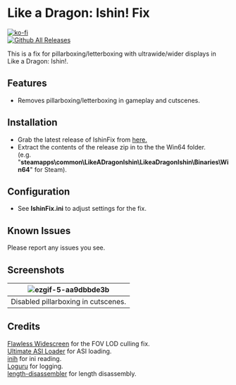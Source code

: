 # Like a Dragon: Ishin! Fix
[![ko-fi](https://ko-fi.com/img/githubbutton_sm.svg)](https://ko-fi.com/W7W01UAI9)</br>
[![Github All Releases](https://img.shields.io/github/downloads/Lyall/IshinFix/total.svg)](https://github.com/Lyall/IshinFix/releases)

This is a fix for pillarboxing/letterboxing with ultrawide/wider displays in Like a Dragon: Ishin!.

## Features
- Removes pillarboxing/letterboxing in gameplay and cutscenes.

## Installation
- Grab the latest release of IshinFix from [here.](https://github.com/Lyall/IshinFix/releases)
- Extract the contents of the release zip in to the the Win64 folder.<br />(e.g. "**steamapps\common\LikeADragonIshin\LikeaDragonIshin\Binaries\Win64**" for Steam).

## Configuration
- See **IshinFix.ini** to adjust settings for the fix.

## Known Issues
Please report any issues you see.

## Screenshots

| ![ezgif-5-aa9dbbde3b](https://user-images.githubusercontent.com/695941/217569024-242b3e90-0c66-46de-9460-6e31eb476f5d.gif) |
|:--:|
| Disabled pillarboxing in cutscenes. |

## Credits
[Flawless Widescreen](https://www.flawlesswidescreen.org/) for the FOV LOD culling fix.<br />
[Ultimate ASI Loader](https://github.com/ThirteenAG/Ultimate-ASI-Loader) for ASI loading. <br />
[inih](https://github.com/jtilly/inih) for ini reading. <br />
[Loguru](https://github.com/emilk/loguru) for logging. <br />
[length-disassembler](https://github.com/Nomade040/length-disassembler) for length disassembly.
